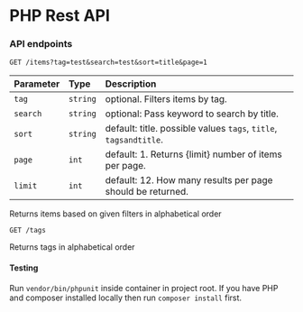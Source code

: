 # PHP Rest API

### API endpoints

```http
GET /items?tag=test&search=test&sort=title&page=1
```
| Parameter | Type     | Description                                                   |
| :-------- | :------- | :------------------------------------------------------------ |
| `tag`  | `string` | optional. Filters items by tag.                    |
| `search` | `string` | optional: Pass keyword to search by title.                      |
| `sort`    | `string` | default: title. possible values `tags`, `title`, `tagsandtitle`. |
| `page`    | `int` | default: 1. Returns {limit} number of items per page. |
| `limit`    | `int` | default: 12. How many results per page should be returned. |

Returns items based on given filters in alphabetical order


```http
GET /tags
```
Returns tags in alphabetical order


#### Testing

Run ```vendor/bin/phpunit``` inside container in project root. If you have PHP and composer installed locally then run ```composer install``` first.
